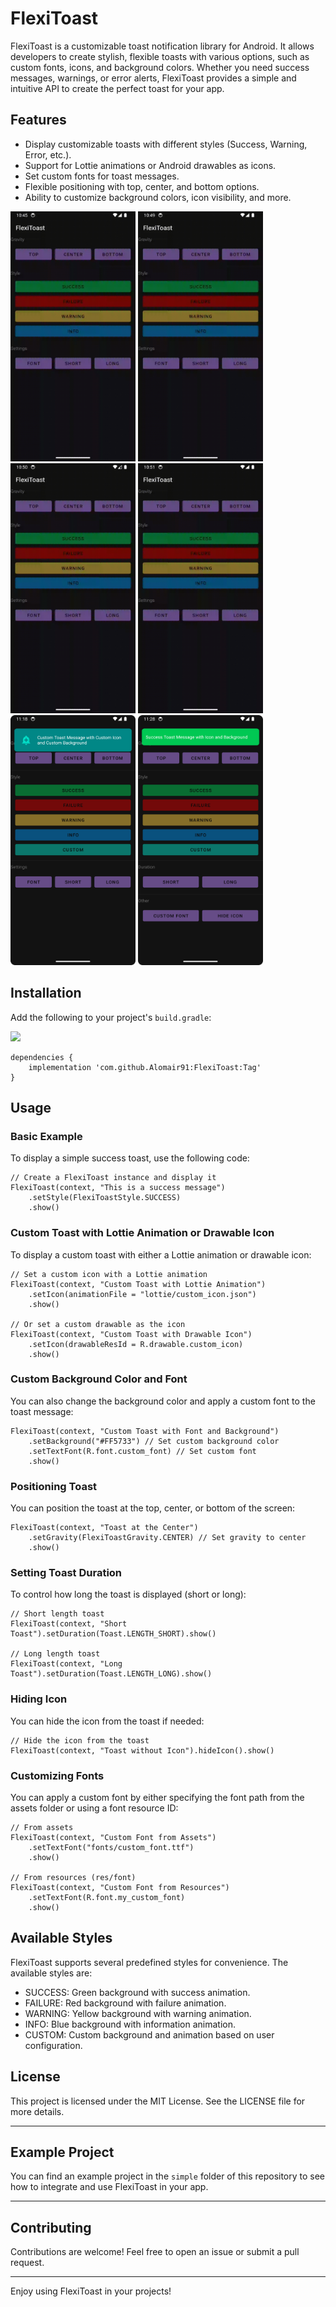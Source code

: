 # FlexiToast
FlexiToast is a customizable toast notification library for Android. It allows developers to create stylish, flexible toasts with various options, such as custom fonts, icons, and background colors. Whether you need success messages, warnings, or error alerts, FlexiToast provides a simple and intuitive API to create the perfect toast for your app.

## Features
- Display customizable toasts with different styles (Success, Warning, Error, etc.).
- Support for Lottie animations or Android drawables as icons.
- Set custom fonts for toast messages.
- Flexible positioning with top, center, and bottom options.
- Ability to customize background colors, icon visibility, and more.

<p> <img src="assets/success.gif" width="200" height="400"> <img src="assets/failure.gif" width="200" height="400"> <img src="assets/info.gif" width="200" height="400"> <img src="assets/warning.gif" width="200" height="400"> <img src="assets/custom.png" width="200" height="400"> <img src="assets/text_only.png" width="200" height="400"> </p>

## Installation
Add the following to your project's `build.gradle`:

[![](https://jitpack.io/v/Alomair91/FlexiToast.svg)](https://jitpack.io/#Alomair91/FlexiToast)

    dependencies {
        implementation 'com.github.Alomair91:FlexiToast:Tag'
    }

## Usage
### Basic Example
To display a simple success toast, use the following code:

    // Create a FlexiToast instance and display it
    FlexiToast(context, "This is a success message")
        .setStyle(FlexiToastStyle.SUCCESS)
        .show()

### Custom Toast with Lottie Animation or Drawable Icon
To display a custom toast with either a Lottie animation or drawable icon:

    // Set a custom icon with a Lottie animation
    FlexiToast(context, "Custom Toast with Lottie Animation")
        .setIcon(animationFile = "lottie/custom_icon.json")
        .show()
    
    // Or set a custom drawable as the icon
    FlexiToast(context, "Custom Toast with Drawable Icon")
        .setIcon(drawableResId = R.drawable.custom_icon)
        .show()

### Custom Background Color and Font
You can also change the background color and apply a custom font to the toast message:

    FlexiToast(context, "Custom Toast with Font and Background")
        .setBackground("#FF5733") // Set custom background color
        .setTextFont(R.font.custom_font) // Set custom font
        .show()

### Positioning Toast
You can position the toast at the top, center, or bottom of the screen:

    FlexiToast(context, "Toast at the Center")
        .setGravity(FlexiToastGravity.CENTER) // Set gravity to center
        .show()

### Setting Toast Duration
To control how long the toast is displayed (short or long):

    // Short length toast
    FlexiToast(context, "Short Toast").setDuration(Toast.LENGTH_SHORT).show()
    
    // Long length toast
    FlexiToast(context, "Long Toast").setDuration(Toast.LENGTH_LONG).show()

### Hiding Icon
You can hide the icon from the toast if needed:

    // Hide the icon from the toast
    FlexiToast(context, "Toast without Icon").hideIcon().show()

### Customizing Fonts
You can apply a custom font by either specifying the font path from the assets folder or using a font resource ID:

    // From assets
    FlexiToast(context, "Custom Font from Assets")
        .setTextFont("fonts/custom_font.ttf")
        .show()
    
    // From resources (res/font)
    FlexiToast(context, "Custom Font from Resources")
        .setTextFont(R.font.my_custom_font)
        .show()

## Available Styles
FlexiToast supports several predefined styles for convenience. The available styles are:

* SUCCESS: Green background with success animation.
* FAILURE: Red background with failure animation.
* WARNING: Yellow background with warning animation.
* INFO: Blue background with information animation.
* CUSTOM: Custom background and animation based on user configuration.

## License
This project is licensed under the MIT License. See the LICENSE file for more details.

___

## Example Project
You can find an example project in the `simple` folder of this repository to see how to integrate and use FlexiToast in your app.

___

## Contributing
Contributions are welcome! Feel free to open an issue or submit a pull request.

___

Enjoy using FlexiToast in your projects!
